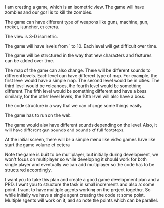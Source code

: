 I am creating a game, which is an isometric view. The game will have zombies and our goal is to kill the zombies.

The game can have different type of weapons like guns, machine, gun, rocket, launcher, et cetera.

The view is 3-D isometric.

The game will have levels from 1 to 10. Each level will get difficult over time.

The game will be structured in the way that new characters and features can be added over time.

The map of the game can also change. There will be different sounds to different levels. Each level can have different type of map. For example, the first level would have a simple map. The second level would be in cities. The third level would be volcanoes, the fourth level would be something different. The fifth level would be something different and have a boss similarly, for the other level levels, the 10th level will also have a boss.

The code structure in a way that we can change some things easily.

The game has to run on the web.

The game would also have different sounds depending on the level. Also, it will have different gun sounds and sounds of full footsteps.

At the initial screen, there will be a simple menu like video games have like start the game volume et cetera.

Note the game is built to be multiplayer, but initially during development, we won't focus on multiplayer so while developing it should work for both single player and eventually we can add multiplayer so the code has to be structured accordingly.

I want you to take this plan and create a good game development plan and a PRD. I want you to structure the task in small increments and also at some point. I want to have multiple agents working on the project together. So while initially we have a single agent creating the code at some point. Multiple agents will work on it, and so note the points which can be parallel.